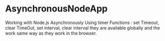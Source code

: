 # AsynchronousNodeApp
Working with Node.js Asynchronously
Using timer Functions : set Timeout, clear TimeOut, set interval, clear interval
they are available globally and the work same way as they work in the browser.
